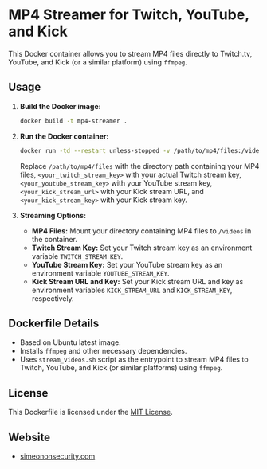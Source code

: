 # MP4 Streamer for Twitch, YouTube, and Kick

This Docker container allows you to stream MP4 files directly to Twitch.tv, YouTube, and Kick (or a similar platform) using `ffmpeg`.

## Usage

1. **Build the Docker image:**

    ```bash
    docker build -t mp4-streamer .
    ```

2. **Run the Docker container:**

    ```bash
    docker run -td --restart unless-stopped -v /path/to/mp4/files:/videos -e TWITCH_STREAM_KEY=<your_twitch_stream_key> -e YOUTUBE_STREAM_KEY=<your_youtube_stream_key> -e KICK_STREAM_URL=<your_kick_stream_url> -e KICK_STREAM_KEY=<your_kick_stream_key> -e VIDEO_DIR=/videos mp4-streamer
    ```

    Replace `/path/to/mp4/files` with the directory path containing your MP4 files, `<your_twitch_stream_key>` with your actual Twitch stream key, `<your_youtube_stream_key>` with your YouTube stream key, `<your_kick_stream_url>` with your Kick stream URL, and `<your_kick_stream_key>` with your Kick stream key.

3. **Streaming Options:**

    - **MP4 Files:** Mount your directory containing MP4 files to `/videos` in the container.
    - **Twitch Stream Key:** Set your Twitch stream key as an environment variable `TWITCH_STREAM_KEY`.
    - **YouTube Stream Key:** Set your YouTube stream key as an environment variable `YOUTUBE_STREAM_KEY`.
    - **Kick Stream URL and Key:** Set your Kick stream URL and key as environment variables `KICK_STREAM_URL` and `KICK_STREAM_KEY`, respectively.

## Dockerfile Details

- Based on Ubuntu latest image.
- Installs `ffmpeg` and other necessary dependencies.
- Uses `stream_videos.sh` script as the entrypoint to stream MP4 files to Twitch, YouTube, and Kick (or similar platforms) using `ffmpeg`.

## License

This Dockerfile is licensed under the [MIT License](LICENSE).

## Website
- [simeononsecurity.com](https://simeononsecurity.com)
